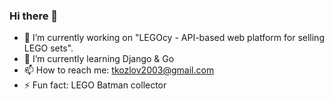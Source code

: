 ### Hi there 👋

- 🔭 I’m currently working on "LEGOcy - API-based web platform for selling LEGO sets".
- 🌱 I’m currently learning Django & Go
- 📫 How to reach me: tkozlov2003@gmail.com
- ⚡ Fun fact: LEGO Batman collector


